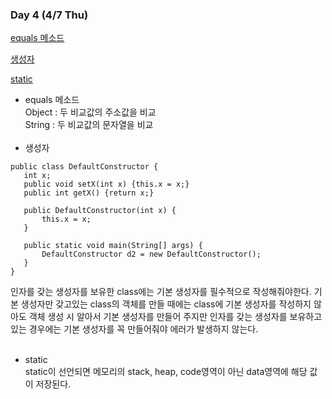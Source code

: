 ### Day 4 (4/7 Thu)

[equals 메소드](#equals-메소드)

[생성자](#생성자)

[static](#static)



* equals 메소드 <br>Object : 두 비교값의 주소값을 비교<br>
  String : 두 비교값의 문자열을 비교<br><br>
* 생성자 
 ```
 public class DefaultConstructor {
	int x;
	public void setX(int x) {this.x = x;}
	public int getX() {return x;}
	
	public DefaultConstructor(int x) {
		this.x = x;
	}
     
    public static void main(String[] args) { 
    	DefaultConstructor d2 = new DefaultConstructor();
    }
}
 ```
 인자를 갖는 생성자를 보유한 class에는 기본 생성자를 필수적으로 작성해줘야한다.
 기본 생성자만 갖고있는 class의 객체를 만들 때에는 class에 기본 생성자를 작성하지 않아도 객체 생성 시 알아서 기본 생성자를 만들어 주지만 인자를 갖는 생성자를 보유하고 있는 경우에는 기본 생성자를 꼭 만들어줘야 에러가 발생하지 않는다.<br><br>

* static<br>
 static이 선언되면 메모리의 stack, heap, code영역이 아닌 data영역에 해당 값이 저장된다.<br><br>